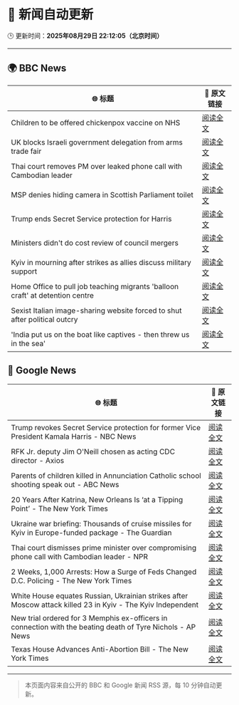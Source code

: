 # 🧠 新闻自动更新

🕒 更新时间：**2025年08月29日 22:12:05（北京时间）**

---

## 🌍 BBC News

| 🌐 标题 | 🔗 原文链接 |
|--------|-------------|
| Children to be offered chickenpox vaccine on NHS | [阅读全文](https://www.bbc.com/news/articles/c860n445vyxo?at_medium=RSS&at_campaign=rss) |
| UK blocks Israeli government delegation from arms trade fair | [阅读全文](https://www.bbc.com/news/articles/cvgpxwy2lkwo?at_medium=RSS&at_campaign=rss) |
| Thai court removes PM over leaked phone call with Cambodian leader | [阅读全文](https://www.bbc.com/news/articles/ckgeqlw05rzo?at_medium=RSS&at_campaign=rss) |
| MSP denies hiding camera in Scottish Parliament toilet | [阅读全文](https://www.bbc.com/news/articles/c9qyzlqvjnwo?at_medium=RSS&at_campaign=rss) |
| Trump ends Secret Service protection for Harris | [阅读全文](https://www.bbc.com/news/articles/c04r073nxz5o?at_medium=RSS&at_campaign=rss) |
| Ministers didn't do cost review of council mergers | [阅读全文](https://www.bbc.com/news/articles/cj9wxnlnrxdo?at_medium=RSS&at_campaign=rss) |
| Kyiv in mourning after strikes as allies discuss military support | [阅读全文](https://www.bbc.com/news/articles/cy9834jp9qno?at_medium=RSS&at_campaign=rss) |
| Home Office to pull job teaching migrants 'balloon craft' at detention centre | [阅读全文](https://www.bbc.com/news/articles/c0qlxxxpq35o?at_medium=RSS&at_campaign=rss) |
| Sexist Italian image-sharing website forced to shut after political outcry | [阅读全文](https://www.bbc.com/news/articles/c04r07n7dqyo?at_medium=RSS&at_campaign=rss) |
| 'India put us on the boat like captives - then threw us in the sea' | [阅读全文](https://www.bbc.com/news/articles/c4g0p0522zeo?at_medium=RSS&at_campaign=rss) |

## 📰 Google News

| 🌐 标题 | 🔗 原文链接 |
|--------|-------------|
| Trump revokes Secret Service protection for former Vice President Kamala Harris - NBC News | [阅读全文](https://news.google.com/rss/articles/CBMixAFBVV95cUxOYnNKc0pxUlVLTktOckE5N2J5Tndxa0pLS0NMeGNSMWVuVHFucmttWjY1R0dJalJjdFBfRmFpZS1rajdQRGstMTFuYjdQcm5GRVdnRW9RY0RNMDI5aGg5ejJsSUNrblBBMWwxbl9sR29kTlVjYU5SN21PajJrTGs4Smw4eWFwYUhsMm9pdkJVd0RPU2Vja1ZVZWJrUWhuakNvYmd2b0pYbWNwaVl1Rmo3T2dLS2VTN3RNZ1U2bm8wZ3NRVWFZ0gFWQVVfeXFMTWcxVDBPVm5mMzdFYmtVMDdJTUo0bHpIaGZrNVpKLUVMYjZLSkdFTjZBSXY5M0RIQUdKZS1XeGRfV3Iwa25QWW82Q2czNEVJdUNpazdmUkE?oc=5) |
| RFK Jr. deputy Jim O'Neill chosen as acting CDC director - Axios | [阅读全文](https://news.google.com/rss/articles/CBMicEFVX3lxTE16WHRTQ2p5QnBibzNwLUV0NWhVSGY1UV9rbzFMMXVVOVZmNEtPYmNIUm5pWlhad1hCMkViZmJKSjdKdFM5RmpCRDFyYkdETVVIOUV4ektXb1E3ZVdqZ3lEaS1ncUxtaXZKa1hpcFhSLUk?oc=5) |
| Parents of children killed in Annunciation Catholic school shooting speak out - ABC News | [阅读全文](https://news.google.com/rss/articles/CBMihwFBVV95cUxOT2s0anZ6ZkxibEFTdkZKejMxQjRQZld6UmlrZG9kTEdwU2F0VmVHUjl5TWtnMkxLVTZ6SUtzRThkUV84VEJXQ0NoRk52RUhIWHo0NlVyVV9YeExkSFc3LVRCQ0lzSFBScXY0V0lyY3dQRnQ5SHd1cmNpOUJ3M1pBeTluTTFTMHPSAYwBQVVfeXFMTjZpM2J3NHd0Tkk3YUhEV2xXUTd3bXVXcXNkZUJqdk5kZ2dMcXdVbXhJdmRRZG9Hb1A2azZySUcyWVlQemRvWE9Zd2FhRXVXeEhlVGd4YS1tMENQdnpJbUh4M1RESWUtUlZ0NGtsUXNFdWhzRnVsRGlYSDBObTVQMnhoTnlINlBzZEwybmg?oc=5) |
| 20 Years After Katrina, New Orleans Is ‘at a Tipping Point’ - The New York Times | [阅读全文](https://news.google.com/rss/articles/CBMif0FVX3lxTE1aYjVYLWI5VlNNMlZaY2NGMkZ5WWNBejFhWEFCN0xrZHMwZGxWbXBqcTJkbnhsd0ZtSXhLVTVZNUM2a0c2U1BzNnpvTmdlVjJqWlltZUFwM1hoZS14bHVZOFhLR0htUVotb2k3WklWVTl5VXd0RGxKU0dLdjFRb1U?oc=5) |
| Ukraine war briefing: Thousands of cruise missiles for Kyiv in Europe-funded package - The Guardian | [阅读全文](https://news.google.com/rss/articles/CBMiyAFBVV95cUxNMWViLXlJUk1Rc2lwazllRXNhQTY0OTVRWjhFdDJvQVJiZTZORnYwYmxLaTd5OTZhTkVfejFIMU1pZnBHTDNqbnFtNXJfZmg3V0l0cDVqcHhNV0NKc1ZQWF9DZEpadFZHbXctQ09Hc1VJa2NadlBXS0xQYm4yMmx6ZmFObG9VTndTWTFkQm1Remg3d0dFVFg3SlM5VTFZdHk3bjhmVExWbXoyWDR1TjJsN25QZm9SSnFoWE1WZG1BdFNsYjJSTEFkeQ?oc=5) |
| Thai court dismisses prime minister over compromising phone call with Cambodian leader - NPR | [阅读全文](https://news.google.com/rss/articles/CBMiswFBVV95cUxNX0NlVkRyREtEcG9IQWdHTkZ3WXl1V2FDLUpIbks3V0ZvdGFEMVE1T2IzOTlLOUZ5RmtJOUhnZ3lOYjlCQ1c1dlZjN2t6Vk5TRVU0NHdKZlNud0MtMHhoRmIteE5saWlYNlF6TmdGLXA1TFlPal9aZ2NqY3VkcG9pU0dWVmxFY1c0V3UyenBtbGhBd1JKWUJEYTBvd19wamEtYWFfb1h2dXpYLTBoVUNEamNJOA?oc=5) |
| 2 Weeks, 1,000 Arrests: How a Surge of Feds Changed D.C. Policing - The New York Times | [阅读全文](https://news.google.com/rss/articles/CBMijwFBVV95cUxNckRsR0NhNjJYTnJLTlNsaWhMdXhmNnZXY1RFR3RqVFkxMjhLeWVjTUJQZnllY2hpNDhkM0h2ZHpNbS04Yi1xMDl0MUhsT0t3TU0zUXYtN1VveVdNZXh1bkgxUGFKYXdnTFdqbW9FdGhtNm1hRjRvbkNlRURWbFZ2eG9SUFY0Sk5hckNQTnFVdw?oc=5) |
| White House equates Russian, Ukrainian strikes after Moscow attack killed 23 in Kyiv - The Kyiv Independent | [阅读全文](https://news.google.com/rss/articles/CBMisgFBVV95cUxOelJtdVl6X2NUZW0wRy1EMzF2R3EwUGhqV0JKVTJ5V2dGNlBBOE5BZ2YwQnNNWGlzTHFfVmpmck5CSThUY1JVLWxmdmxmMEE5MktBdGNENzhRYnFhd1cwcmo2RGEtaEJTVm1kZTFrMUliT0V3d0NmSUtpVmJNVDVSQUdpLWpmYTNLdzUydW1uOENoNWNZU2VfXzdkSl9paUs2LTlmd3VWaDRZaVBtRHFjUy1B?oc=5) |
| New trial ordered for 3 Memphis ex-officers in connection with the beating death of Tyre Nichols - AP News | [阅读全文](https://news.google.com/rss/articles/CBMioAFBVV95cUxOVUFYcm16b2thNjNQYWtyTlVIMkVBdWV6cFp0UnNOdENlWkxfZlZWbkpuR3pKcHhZd2JEY2dxeXVvcjYwbHgwSXpMQlhoN0JNdG42S2NqbWRPNFFoSnNueF9ad2JZb18zT3Z2NUtBRDNnTzNialBxMzctTFNuQVdnem1qc3RWQXpQc3VwQ2tuTVVDVmpNR1cwTUM3eTIwaFdh?oc=5) |
| Texas House Advances Anti-Abortion Bill - The New York Times | [阅读全文](https://news.google.com/rss/articles/CBMigwFBVV95cUxOMXJNRXB1RFJXQXF3MW0zbUNlWWNPXzhjaG40WDJZLWpaQ25Fa3N0U3NhakJxa0IyRGpPMUc4c0tRQlJzMkt2M3J2ZzZEX2dteE8wZTE5eVF0Zml2QVdQd011ZFRTM0ZmaDd2b2xMa0FsOHVJYUxCTUdtRktKdXNrcDVncw?oc=5) |

---
> 本页面内容来自公开的 BBC 和 Google 新闻 RSS 源，每 10 分钟自动更新。
